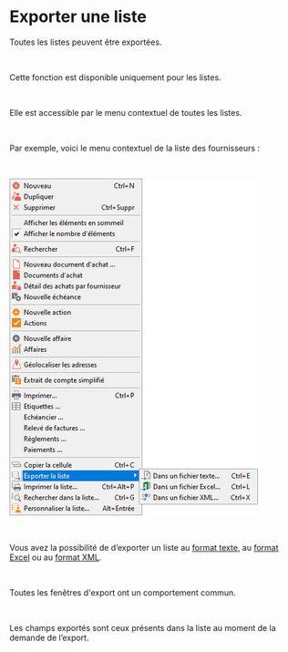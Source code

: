# Exporter une liste

Toutes les listes peuvent être exportées.


 


Cette fonction est disponible uniquement pour les listes.


 


Elle est accessible par le menu contextuel de toutes les listes.


 


Par exemple, voici le menu contextuel de la liste des fournisseurs :


 


![](../assets/images/0/MenuContextuel.png)


 


Vous avez la possibilité de d’exporter un liste au [format 
 texte](../1/ExportListeFormatTexte.md), au [format Excel](../2/ExportListeFormatExcel.md) 
 ou au [format XML](../3/ExportListeFormatXML.md).


 


Toutes les fenêtres d'export ont un comportement commun.


 


Les champs exportés sont ceux présents dans la liste au moment de la 
 demande de l’export.


